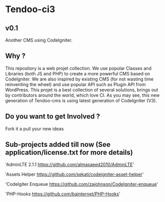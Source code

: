 Tendoo-ci3
=========
v0.1
---------
Another CMS using CodeIgniter. 

Why ?
------
This repository is a web projet collection. We use popular Classes and Libraries (both JS and PHP) to create a more powerful CMS based on CodeIgniter.
We are also inspired by existing CMS (for not wasting time reinventing the wheel) and use popular API such as Plugin API from WordPress.
This projet is a best collection of several solutions, brings out by contributors around the world, which love CI.
As you may see, this new generation of Tendoo-cms is using latest generation of CodeIgniter (V3).

Do you want to get Involved ?
-----------------------------
Fork it a pull your new ideas

Sub-projects added till now (See application/license.txt for more details)
---------------------------------------------------------------------------
'AdminLTE 2.1.1 <https://github.com/almasaeed2010/AdminLTE>'

'Assets Helper <https://github.com/sekati/codeigniter-asset-helper>'

'CodeIgiter Enqueue <https://github.com/zajohnson/CodeIgniter-enqueue>'

'PHP-Hooks <https://github.com/bainternet/PHP-Hooks>'